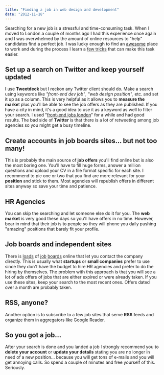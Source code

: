 ```yaml
---
title: "Finding a job in web design and development"
date: "2012-11-18"
---
```


Searching for a new job is a stressful and time-consuming task. When I moved to London a couple of months ago I had this experience once again and I was overwhelmed by the amount of online resources to "help" candidates find a perfect job. I was lucky enough to find an [awesome](http://www.vouchercodes.co.uk) place to work and during the process I learn a [few tricks]( http://jpedroribeiro.com/2012/11/finding-a-job-in-web-design-and-development) that can make this task easier.

## Set up a search on Twitter and keep yourself updated

I use **Tweetdeck** but I reckon any Twitter client should do. Make a search using keywords like _"front-end dev job"_, _"web design position"_, etc. and set it up as a column. This is very helpful as it allows you to **measure the marke**t plus you'll be able to see the job offers as they are published. If you have a city in mind, it's a good idea to use it as a keyword as well to filter your search. I used "[front-end jobs london](https://twitter.com/search?q=front-end%20jobs%20london&src=typd)" for a while and had good results. The bad side of **Twitter** is that there is a lot of retweeting among job agencies so you might get a busy timeline.

## Create accounts in job boards sites... but not too many!

This is probably the main source of **job offers** you'll find online but is also the most boring one. You'll have to fill huge forms, answer a million questions and upload your CV in a file format specific for each site. I recommend to pic one or two that you find are more relevant for your **position** and stick to them. Most agencies will republish offers in different sites anyway so save your time and patience.

## HR Agencies

You can skip the searching and let someone else do it for you. The **web market** is very good these days so you'll have offers in no time. However, bear in mind that their job is to people so they will phone you daily pushing "amazing" positions that barely fit your profile.

## Job boards and independent sites

There is [loads](http://www.authenticjobs.com/) of [job](http://www.coderstack.co.uk/) [boards](http://careers.stackoverflow.com/jobs) online that let you contact the company directly. This is usually what **startups** or **small companies** prefer to use since they don't have the budget to hire HR agencies and prefer to do the hiring by themselves. The problem with this approach is that you will see a lot of ads offers of jobs that are either expired or were already taken. If you use these sites, keep your search to the most recent ones. Offers dated over a month are probably taken.

## RSS, anyone?

Another option is to subscribe to a few job sites that serve **RSS** feeds and organize them in aggregators like Google Reader.

## So you got a job...

After your search is done and you landed a job I strongly recommend you to **delete your account** or **update your details** stating you are no longer in need of a new position... because you will get tons of e-mails and you will get annoying calls. So spend a couple of minutes and free yourself of this. Seriously.
